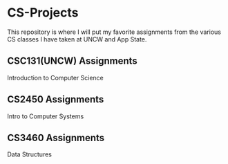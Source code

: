 # CS-Projects
This repository is where I will put my favorite assignments from the various CS classes I have taken at UNCW and App State. 

## CSC131(UNCW) Assignments
Introduction to Computer Science

## CS2450 Assignments
Intro to Computer Systems

## CS3460 Assignments
Data Structures
